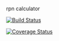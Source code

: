 rpn calculator


[![Build Status](https://travis-ci.org/dazhiwang/c4cs-w17-rpn.png?branch=master)](https://travis-ci.org/dazhiwang/c4cs-w17-rpn)

[![Coverage Status](https://coveralls.io/repos/github/dazhiwang/c4cs-w17-rpn/badge.svg?branch=master)](https://coveralls.io/github/dazhiwang/c4cs-w17-rpn?branch=master)
